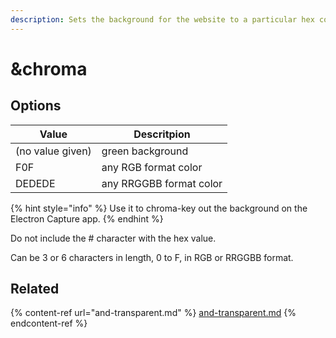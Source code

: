 ```yaml
---
description: Sets the background for the website to a particular hex color
---
```


# \&chroma

## Options

| Value            | Descritpion             |
| ---------------- | ----------------------- |
| (no value given) | green background        |
| F0F              | any RGB format color    |
| DEDEDE           | any RRGGBB format color |

{% hint style="info" %}
Use it to chroma-key out the background on the Electron Capture app.
{% endhint %}

Do not include the # character with the hex value.

Can be 3 or 6 characters in length, 0 to F, in RGB or RRGGBB format.

## Related

{% content-ref url="and-transparent.md" %}
[and-transparent.md](and-transparent.md)
{% endcontent-ref %}

